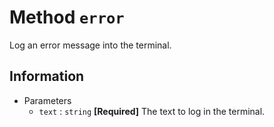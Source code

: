 # Method `error`
Log an error message into the terminal.

## Information
 - Parameters
   - `text` : `string` **[Required]** The text to log in the terminal.
   